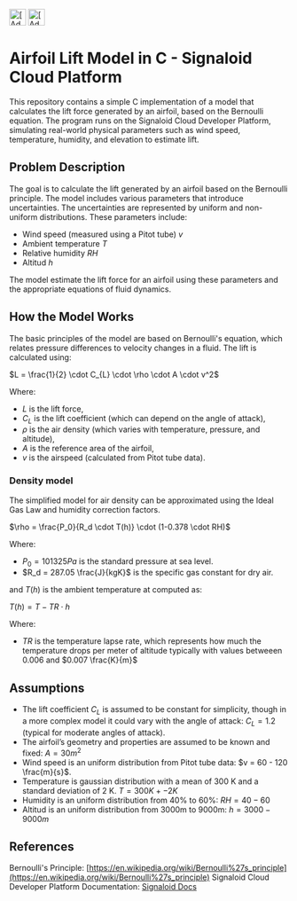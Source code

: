 [<img src="https://assets.signaloid.io/add-to-signaloid-cloud-logo-dark-v6.png#gh-dark-mode-only" alt="[Add to signaloid.io]" height="30">](https://signaloid.io/repositories?connect=https://github.com/juanjosegarcan/Signaloid-Test-Airfoil-Lift#gh-dark-mode-only)
[<img src="https://assets.signaloid.io/add-to-signaloid-cloud-logo-light-v6.png#gh-light-mode-only" alt="[Add to signaloid.io]" height="30">](https://signaloid.io/repositories?connect=https://github.com/juanjosegarcan/Signaloid-Test-Airfoil-Lift#gh-light-mode-only)

# Airfoil Lift Model in C - Signaloid Cloud Platform
This repository contains a simple C implementation of a model that calculates the lift force generated by an airfoil, based on the Bernoulli equation. The program runs on the Signaloid Cloud Developer Platform, simulating real-world physical parameters such as wind speed, temperature, humidity, and elevation to estimate lift.

## Problem Description
The goal is to calculate the lift generated by an airfoil based on the Bernoulli principle. The model includes various parameters that introduce uncertainties. The uncertainties are represented by uniform and non-uniform distributions. These parameters include:

- Wind speed (measured using a Pitot tube) $v$
- Ambient temperature $T$
- Relative humidity $RH$
- Altitud $h$

The model estimate the lift force for an airfoil using these parameters and the appropriate equations of fluid dynamics.

## How the Model Works
The basic principles of the model are based on Bernoulli's equation, which relates pressure differences to velocity changes in a fluid. The lift is calculated using:

$L = \frac{1}{2} \cdot C_{L} \cdot \rho \cdot A \cdot v^2$

Where:
- $L$ is the lift force,
- $C_{L}$ is the lift coefficient (which can depend on the angle of attack),
- $\rho$ is the air density (which varies with temperature, pressure, and altitude),
- $A$ is the reference area of the airfoil,
- $v$ is the airspeed (calculated from Pitot tube data).

### Density model 
The simplified model for air density can be approximated using the Ideal Gas Law and humidity correction factors. 

$\rho = \frac{P_0}{R_d \cdot T(h)} \cdot (1-0.378 \cdot RH)$

Where: 
- $P_0=101325 Pa$ is the standard pressure at sea level.
- $R_d = 287.05 \frac{J}{kgK}$ is the specific gas constant for dry air.

and $T(h)$ is the ambient temperature at computed as:

$T(h) = T - TR \cdot h$

Where: 
- $TR$ is the temperature lapse rate, which represents how much the temperature drops per meter of altitude typically with values betweeen 0.006 and $0.007 \frac{K}{m}$

## Assumptions
- The lift coefficient $C_{L}$ is assumed to be constant for simplicity, though in a more complex model it could vary with the angle of attack: $C_{L} = 1.2$ (typical for moderate angles of attack).
- The airfoil’s geometry and properties are assumed to be known and fixed: $A = 30 m^2$
- Wind speed is an uniform distribution from Pitot tube data: $v =  60 - 120 \frac{m}{s}$.
- Temperature is gaussian distribution with a mean of 300 K and a standard deviation of 2 K. $T = 300K +- 2K$
- Humidity is an uniform distribution from 40% to 60%: $RH = 40 - 60 %$
- Altitud is an uniform distribution from 3000m to 9000m: $h = 3000 - 9000 m$  

## References
Bernoulli's Principle: [https://en.wikipedia.org/wiki/Bernoulli%27s_principle](https://en.wikipedia.org/wiki/Bernoulli%27s_principle)
Signaloid Cloud Developer Platform Documentation: [Signaloid Docs](https://docs.signaloid.io/)
